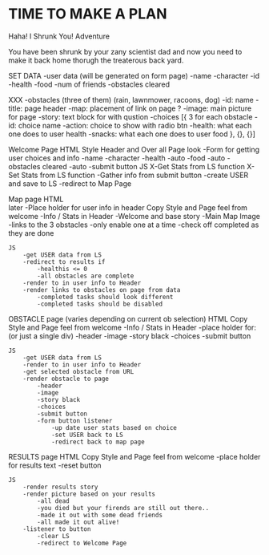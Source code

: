 # TIME TO MAKE A PLAN

Haha! I Shrunk You! Adventure

You have been shrunk by your zany scientist dad and now you need to make it back home thorugh the treaterous back yard. 


SET DATA 
    -user data (will be generated on form page)
        -name 
        -character 
        -id
        -health
        -food 
        -num of friends 
        -obstacles cleared 
    
XXX -obstacles (three of them)
    (rain, lawnmower, racoons, dog)
        -id: name
        -title: page header 
        -map: placement of link on page ?
        -image: main picture for page
        -story: text block for with qustion
        -choices [{ 3 for each obstacle 
            -id: choice name 
            -action: choice to show with radio btn
            -health: what each one does to user health 
            -snacks: what each one does to user food
        }, {}, {}]

Welcome Page 
    HTML 
    Style Header and Over all Page look
        -Form for getting user choices and info 
            -name 
            -character 
            -health -auto
            -food -auto
            -obstacles cleared -auto
        -submit button 
    JS 
        X-Get Stats from LS function 
        X-Set Stats from LS function
        -Gather info from submit button
            -create USER and save to LS 
            -redirect to Map Page 

Map page 
    HTML   
    later -Place holder for user info in header 
    Copy Style and Page feel from welcome 
        -Info / Stats in Header 
        -Welcome and base story 
        -Main Map Image 
        -links to the 3 obstacles 
        -only enable one at a time 
        -check off completed as they are done 

    JS 
        -get USER data from LS 
        -redirect to results if 
            -healthis <= 0
            -all obstacles are complete 
        -render to in user info to Header
        -render links to obstacles on page from data 
            -completed tasks should look different
            -completed tasks should be disabled 

OBSTACLE page (varies depending on current ob selection) 
    HTML 
    Copy Style and Page feel from welcome 
        -Info / Stats in Header 
        -place holder for: (or just a single div)
            -header 
            -image
            -story black 
            -choices
            -submit button

    JS 
        -get USER data from LS 
        -render to in user info to Header
        -get selected obstacle from URL
        -render obstacle to page 
            -header 
            -image
            -story black 
            -choices
            -submit button
            -form button listener 
                -up date user stats based on choice
                -set USER back to LS 
                -redirect back to map page 

RESULTS page 
    HTML 
    Copy Style and Page feel from welcome 
        -place holder for results text 
        -reset button 

    JS 
        -render results story 
        -render picture based on your results 
            -all dead
            -you died but your firends are still out there..
            -made it out with some dead friends 
            -all made it out alive! 
        -listener to button 
            -clear LS 
            -redirect to Welcome Page

